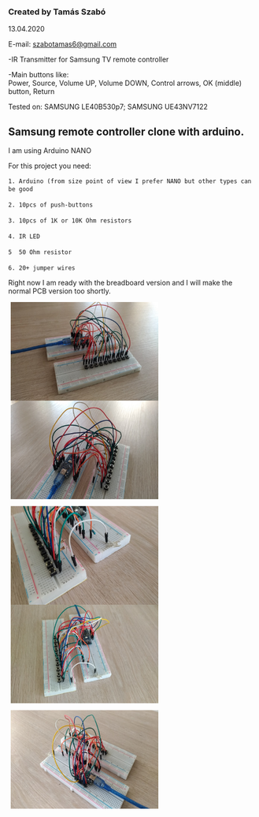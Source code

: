 <h3>Created by Tamás Szabó</h3>

  13.04.2020

  E-mail: szabotamas6@gmail.com
  
  -IR Transmitter for Samsung TV remote controller
  
  <p>-Main buttons like: <br> Power, Source, Volume UP, Volume DOWN, Control arrows, OK (middle) button, Return</p>
  
  Tested on: 
  SAMSUNG LE40B530p7; 
  SAMSUNG UE43NV7122
            
<h2>Samsung remote controller clone with arduino.</h2>


I am using Arduino NANO
  
  For this project you need:
  
    1. Arduino (from size point of view I prefer NANO but other types can be good
    
    2. 10pcs of push-buttons
    
    3. 10pcs of 1K or 10K Ohm resistors
    
    4. IR LED
    
    5  50 Ohm resistor
    
    6. 20+ jumper wires

<p>Right now I am ready with the breadboard version and I will make the normal PCB version too shortly.</p>
<div>
<img src="images/1_p.jpg" width="300" height="200" align="middle" hspace="5">
<img src="images/2_p.jpg" width="300" height="200" align="middle" hspace="5">
<p></p>   
<img src="images/3_p.jpg" width="300" height="200" align="middle" hspace="5"> 
<img src="images/4_p.jpg" width="300" height="200" align="middle" hspace="5"> 
<p></p>
<img src="images/5_p.jpg" width="300" height="200" align="middle" hspace="5">
</div>
